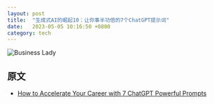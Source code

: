 ```yaml
---
layout: post
title:  "生成式AI的崛起10：让你事半功倍的7个ChatGPT提示词"
date:   2023-05-05 10:16:50 +0800
category: tech
---
```


![Business Lady](https://unsplash.com/photos/TXxiFuQLBKQ)

## 原文

- [How to Accelerate Your Career with 7 ChatGPT Powerful Prompts](2023-05-01-rise_of_generative_ai_9_deep_learning_ai_prompt_engeering.md)
